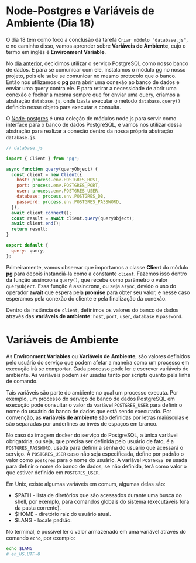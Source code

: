 # Node-Postgres e Variáveis de Ambiente (Dia 18)
O dia 18 tem como foco a conclusão da tarefa `Criar módulo "database.js"`, e no caminho disso, vamos aprender sobre **Variáveis de Ambiente**, cujo o termo em inglês é **Environment Variable**.

No [dia anterior](/dias/dia17.md), decidimos utilizar o serviço PostgreSQL como nosso banco de dados. E para se comunicar com ele, instalamos o módulo [pg](https://www.npmjs.com/package/pg?activeTab=readme) no nosso projeto, pois ele sabe se comunicar no mesmo protocolo que o banco. Então nós utilizamos o **pg** para abrir uma conexão ao banco de dados e enviar uma query contra ele. E para retirar a necessidade de abrir uma conexão e fechar a mesma sempre que for enviar uma query, criamos a abstração `database.js`, onde basta executar o método `database.query()` definido nesse objeto para executar a consulta.

O [Node-postgres](https://node-postgres.com/) é uma coleção de módulos node.js para servir como interface para o banco de dados PostgreSQL, e vamos nos utilizar dessa abstração para realizar a conexão dentro da nossa própria abstração `database.js`.

```js
// database.js

import { Client } from "pg";

async function query(queryObject) {
  const client = new Client({
    host: process.env.POSTGRES_HOST,
    port: process.env.POSTGRES_PORT,
    user: process.env.POSTGRES_USER,
    database: process.env.POSTGRES_DB,
    password: process.env.POSTGRES_PASSWORD,
  });
  await client.connect();
  const result = await client.query(queryObject);
  await client.end();
  return result;
}

export default {
  query: query,
};
```

Primeiramente, vamos observar que importamos a classe **Client** do módulo **pg** para depois instanciá-la como a constante `client`. Fazemos isso dentro da função assincrona `query()`, que recebe como parâmetro o valor `queryObject`. Essa função é assincrona, ou seja `async`, devido o uso do operador **await** que espera pela **promise** para obter seu valor, e nesse caso esperamos pela conexão do cliente e pela finalização da conexão.

Dentro da instância de `client`, definimos os valores do banco de dados através das **variáveis de ambiente**: `host`, `port`, `user`, `database` e `password`.

# Variáveis de Ambiente
As **Environment Variables** ou **Variáveis de Ambiente**, são valores definidos pelo usuário do serviço que podem afetar a maneira como um processo em execução irá se comportar. Cada processo pode ler e escrever variáveis de ambiente. As variáveis podem ser usadas tanto por scripts quanto pela linha de comando.

Tais variáveis são parte do ambiente no qual um processo executa. Por exemplo, um processo do serviço de banco de dados PostgreSQL em execução pode consultar o valor da variável `POSTGRES_USER` para definir o nome do usuário do banco de dados que está sendo executado. Por convenção, as **variáveis de ambiente** são definidas por letras maiúsculas e são separadas por underlines ao invés de espaços em branco.

No caso da imagem docker do serviço do PostgreSQL, a única variável obrigatória, ou seja, que precisa ser definida pelo usuário de fato, é a `POSTGRES_PASSWORD`, usada para definir a senha do usuário que acessará o serviço. A `POSTGRES_USER` caso não seja especificada, define por padrão o valor como `postgres` para o nome do usuário. A variável `POSTGRES_DB` usada para definir o nome do banco de dados, se não definida, terá como valor o que estiver definido em `POSTGRES_USER`.

Em Unix, existe algumas variáveis em comum, algumas delas são:
- $PATH - lista de diretórios que são acessados durante uma busca do shell, por exemplo, para comandos globais do sistema (executáveis fora da pasta corrente).
- $HOME - diretório raiz do usuário atual.
- $LANG - locale padrão.

No terminal, é possível ler o valor armazenado em uma variável através do comando `echo`, por exemplo:
```sh
echo $LANG
# en_US.UTF-8
```
